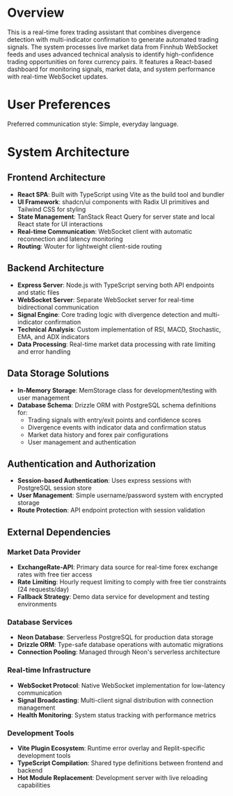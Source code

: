 # Overview

This is a real-time forex trading assistant that combines divergence detection with multi-indicator confirmation to generate automated trading signals. The system processes live market data from Finnhub WebSocket feeds and uses advanced technical analysis to identify high-confidence trading opportunities on forex currency pairs. It features a React-based dashboard for monitoring signals, market data, and system performance with real-time WebSocket updates.

# User Preferences

Preferred communication style: Simple, everyday language.

# System Architecture

## Frontend Architecture
- **React SPA**: Built with TypeScript using Vite as the build tool and bundler
- **UI Framework**: shadcn/ui components with Radix UI primitives and Tailwind CSS for styling
- **State Management**: TanStack React Query for server state and local React state for UI interactions
- **Real-time Communication**: WebSocket client with automatic reconnection and latency monitoring
- **Routing**: Wouter for lightweight client-side routing

## Backend Architecture
- **Express Server**: Node.js with TypeScript serving both API endpoints and static files
- **WebSocket Server**: Separate WebSocket server for real-time bidirectional communication
- **Signal Engine**: Core trading logic with divergence detection and multi-indicator confirmation
- **Technical Analysis**: Custom implementation of RSI, MACD, Stochastic, EMA, and ADX indicators
- **Data Processing**: Real-time market data processing with rate limiting and error handling

## Data Storage Solutions
- **In-Memory Storage**: MemStorage class for development/testing with user management
- **Database Schema**: Drizzle ORM with PostgreSQL schema definitions for:
  - Trading signals with entry/exit points and confidence scores
  - Divergence events with indicator data and confirmation status
  - Market data history and forex pair configurations
  - User management and authentication

## Authentication and Authorization
- **Session-based Authentication**: Uses express sessions with PostgreSQL session store
- **User Management**: Simple username/password system with encrypted storage
- **Route Protection**: API endpoint protection with session validation

## External Dependencies

### Market Data Provider
- **ExchangeRate-API**: Primary data source for real-time forex exchange rates with free tier access
- **Rate Limiting**: Hourly request limiting to comply with free tier constraints (24 requests/day)
- **Fallback Strategy**: Demo data service for development and testing environments

### Database Services
- **Neon Database**: Serverless PostgreSQL for production data storage
- **Drizzle ORM**: Type-safe database operations with automatic migrations
- **Connection Pooling**: Managed through Neon's serverless architecture

### Real-time Infrastructure
- **WebSocket Protocol**: Native WebSocket implementation for low-latency communication
- **Signal Broadcasting**: Multi-client signal distribution with connection management
- **Health Monitoring**: System status tracking with performance metrics

### Development Tools
- **Vite Plugin Ecosystem**: Runtime error overlay and Replit-specific development tools
- **TypeScript Compilation**: Shared type definitions between frontend and backend
- **Hot Module Replacement**: Development server with live reloading capabilities